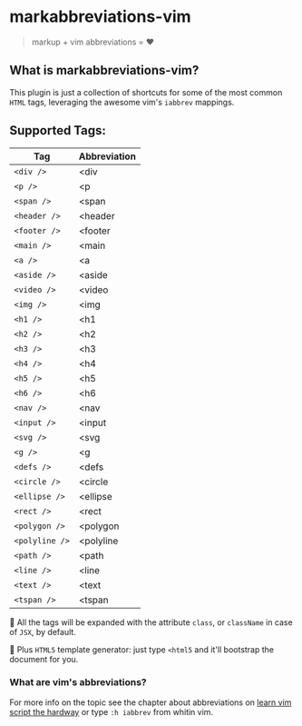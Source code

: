 # markabbreviations-vim
> markup + vim abbreviations = :hearts:

## What is markabbreviations-vim?
This plugin is just a collection of shortcuts for some of the most common `HTML` tags, leveraging the awesome vim's `iabbrev` mappings.

## Supported Tags:
| Tag | Abbreviation |
| --- | ------------ |
| `<div />` | <div
| `<p />`  | <p
| `<span />` | <span
| `<header />` | <header
| `<footer />` | <footer
| `<main />` | <main
| `<a />` | <a
| `<aside />` | <aside
| `<video />` | <video
| `<img />` | <img
| `<h1 />`  | <h1
| `<h2 />`  | <h2
| `<h3 />`  | <h3
| `<h4 />`  | <h4
| `<h5 />`  | <h5
| `<h6 />`  | <h6
| `<nav />` | <nav
| `<input />` | <input
| `<svg />` | <svg
| `<g />` | <g
| `<defs />` | <defs
| `<circle />` | <circle
| `<ellipse />` | <ellipse
| `<rect />` | <rect
| `<polygon />` | <polygon
| `<polyline />` | <polyline
| `<path />` | <path
| `<line />` | <line
| `<text />` | <text
| `<tspan />` | <tspan

:pushpin: All the tags will be expanded with the attribute `class`, or `className` in case of `JSX`, by default.

:gift: Plus `HTML5` template generator: just type `<html5` and it'll bootstrap the document for you.

### What are vim's abbreviations?
For more info on the topic see the chapter about abbreviations on [learn vim script the hardway](http://learnvimscriptthehardway.stevelosh.com/chapters/08.html) or type `:h iabbrev` from whitin vim.
